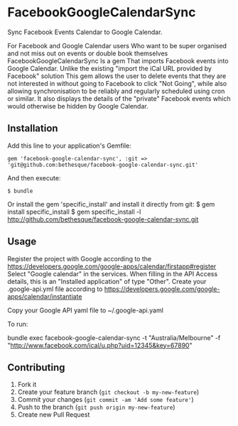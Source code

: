 # FacebookGoogleCalendarSync

Sync Facebook Events Calendar to Google Calendar. 

For Facebook and Google Calendar users
Who want to be super organised and not miss out on events or double book themselves
FacebookGoogleCalendarSync
Is a gem
That imports Facebook events into Google Calendar.
Unlike the existing "import the iCal URL provided by Facebook" solution
This gem allows the user to delete events that they are not interested in without going to Facebook to click "Not Going",
while also allowing synchronisation to be reliably and regularly scheduled using cron or similar.
It also displays the details of the "private" Facebook events which would otherwise be hidden by Google Calendar.


## Installation

Add this line to your application's Gemfile:

    gem 'facebook-google-calendar-sync', :git => 'git@github.com:bethesque/facebook-google-calendar-sync.git'

And then execute:

    $ bundle

Or install the gem 'specific_install' and install it directly from git:
    $ gem install specific_install
    $ gem specific_install -l http://github.com/bethesque/facebook-google-calendar-sync.git

## Usage

Register the project with Google according to the https://developers.google.com/google-apps/calendar/firstapp#register
Select "Google calendar" in the services.
When filling in the API Access details, this is an "Installed application" of type "Other".
Create your .google-api.yml file according to https://developers.google.com/google-apps/calendar/instantiate

Copy your Google API yaml file to ~/.google-api.yaml

To run:

bundle exec facebook-google-calendar-sync -t "Australia/Melbourne" -f "http://www.facebook.com/ical/u.php?uid=12345&key=67890"

## Contributing

1. Fork it
2. Create your feature branch (`git checkout -b my-new-feature`)
3. Commit your changes (`git commit -am 'Add some feature'`)
4. Push to the branch (`git push origin my-new-feature`)
5. Create new Pull Request
